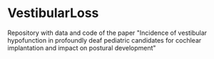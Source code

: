 # VestibularLoss
Repository with data and code of the paper "Incidence of vestibular hypofunction in profoundly deaf pediatric candidates for cochlear implantation and impact on postural development"
